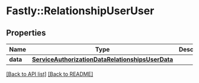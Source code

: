 # Fastly::RelationshipUserUser

## Properties

| Name | Type | Description | Notes |
| ---- | ---- | ----------- | ----- |
| **data** | [**ServiceAuthorizationDataRelationshipsUserData**](ServiceAuthorizationDataRelationshipsUserData.md) |  | [optional] |

[[Back to API list]](../../README.md#endpoints) [[Back to README]](../../README.md)

